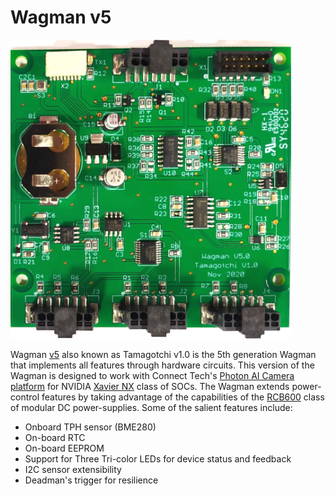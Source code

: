 # Wagman v5

<img src="https://raw.githubusercontent.com/waggle-sensor/wagman/master/boards/v5/resources/wagman_v5.jpg" width="450"></br>

Wagman [v5](https://github.com/waggle-sensor/wagman/raw/master/boards/v5/resources/wagman_v5.jpg) also known as Tamagotchi v1.0 is the 5th generation Wagman that implements all features through hardware circuits. This version of the Wagman is designed to work with Connect Tech's [Photon AI Camera platform](https://connecttech.com/product/photon-jetson-nano-ai-camera-platform/) for NVIDIA [Xavier NX](https://developer.nvidia.com/embedded/jetson-xavier-nx) class of SOCs. The Wagman extends power-control features by taking advantage of the capabilities of the [RCB600](https://www.trcelectronics.com/efore-roal-modular-power-supply-rcb600) class of modular DC power-supplies. Some of the salient features include:
- Onboard TPH sensor (BME280)
- On-board RTC
- On-board EEPROM
- Support for Three Tri-color LEDs for device status and feedback
- I2C sensor extensibility 
- Deadman's trigger for resilience 
